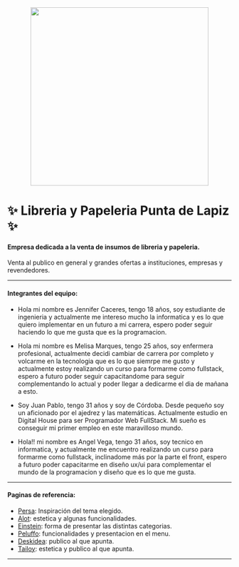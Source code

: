 <div align="center"><img src="https://user-images.githubusercontent.com/87153934/127405638-73787833-5dbf-4e68-8d5c-cd8f6d591deb.png" width="400"></div>

# ✨ Libreria y Papeleria Punta de Lapiz ✨
#### Empresa dedicada a la venta de insumos de libreria y papeleria.
Venta al publico en general y grandes ofertas a instituciones, empresas y revendedores.

***
#### Integrantes del equipo:
- Hola mi nombre es Jennifer Caceres, tengo 18 años, soy estudiante de ingenieria y actualmente me intereso mucho la informatica y es lo que quiero implementar en un futuro a mi carrera, espero poder seguir haciendo lo que me gusta que es la programacion.

- Hola mi nombre es Melisa Marques, tengo 25 años, soy enfermera profesional, actualmente decidi cambiar de carrera por completo y volcarme en la tecnologia que es lo que siemrpe me gusto y actualmente estoy realizando un curso para formarme como fullstack, espero a futuro poder seguir capacitandome para seguir complementando lo actual y poder llegar a dedicarme el dia de mañana a esto.

- Soy Juan Pablo, tengo 31 años y soy de Córdoba. Desde pequeño soy un aficionado por el ajedrez y las matemáticas. Actualmente estudio en Digital House para ser Programador Web FullStack. Mi sueño es conseguir mi primer empleo en este maravilloso mundo.


- Hola!! mi nombre es Angel  Vega, tengo 31 años, soy tecnico en informatica, y actualmente me encuentro realizando un curso para formarme como fullstack, inclinadome más por la parte el front, espero a futuro poder capacitarme en diseño ux/ui para complementar el mundo de la programacion y diseño que es lo que me gusta.

***
#### Paginas de referencia:

- [Persa](https://libreriapersa.com/ "Persa"): Inspiración del tema elegido.
- [Alot](https://www.alot.com.ar "Alot"): estetica y algunas funcionalidades.
- [Einstein](https://einsteinlibreria.com.ar/ "Einstein"): forma de presentar las distintas categorias.
- [Peluffo](https://libreriapeluffo.com.ar "Peluffo"): funcionalidades y presentacion en el menu.
- [Deskidea](https://www.deskidea.com "Deskidea"): publico al que apunta.
- [Tailoy](https://www.tailoy.com.pe/ "Tailoy"): estetica y publico al que apunta.

***
